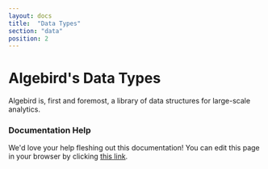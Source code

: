 ```yaml
---
layout: docs
title:  "Data Types"
section: "data"
position: 2
---
```


# Algebird's Data Types

Algebird is, first and foremost, a library of data structures for large-scale analytics.

### Documentation Help

We'd love your help fleshing out this documentation! You can edit this page in your browser by clicking [this link](https://github.com/twitter/algebird/edit/develop/docs/src/main/tut/datatypes.md).
